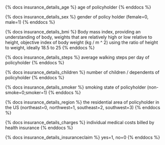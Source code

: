 {% docs insurance_details_age %}
age of policyholder
{% enddocs %}

{% docs insurance_details_sex %}
gender of policy holder (female=0, male=1)
{% enddocs %}

{% docs insurance_details_bmi %}
Body mass index, providing an understanding of body, weights that are relatively high or low relative to height, objective index of body weight (kg / m ^ 2) using the ratio of height to weight, ideally 18.5 to 25
{% enddocs %}

{% docs insurance_details_steps %}
average walking steps per day of policyholder
{% enddocs %}

{% docs insurance_details_children %}
number of children / dependents of policyholder
{% enddocs %}

{% docs insurance_details_smoker %}
smoking state of policyholder (non-smoke=0;smoker=1)
{% enddocs %}

{% docs insurance_details_region  %}
the residential area of policyholder in the US (northeast=0, northwest=1, southeast=2, southwest=3)
{% enddocs %}

{% docs insurance_details_charges  %}
individual medical costs billed by health insurance
{% enddocs %}

{% docs insurance_details_insuranceclaim  %}
yes=1, no=0
{% enddocs %}
